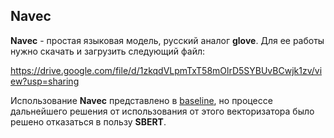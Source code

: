 ## Navec

__Navec__ - простая языковая модель, русский аналог __glove__. Для ее работы нужно скачать и загрузить следующий файл:

https://drive.google.com/file/d/1zkqdVLpmTxT58mOlrD5SYBUvBCwjk1zv/view?usp=sharing

Использование __Navec__ представлено в [baseline](Nuclear_IT_hack_2024_MTS/baseline/МТС.ipynb), но процессе дальнейшего решения от использования от этого векторизатора было решено отказаться в пользу __SBERT__.
